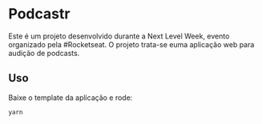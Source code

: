 # Podcastr
Este é um projeto desenvolvido durante a Next Level Week, evento organizado pela #Rocketseat.
O projeto trata-se euma aplicação web para audição de podcasts.

## Uso
Baixe o template da aplicação e rode:

`yarn`